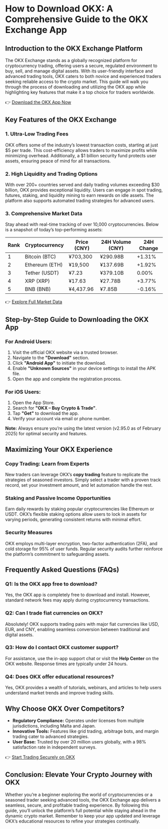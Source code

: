 # How to Download OKX: A Comprehensive Guide to the OKX Exchange App

## Introduction to the OKX Exchange Platform

The OKX Exchange stands as a globally recognized platform for cryptocurrency trading, offering users a secure, regulated environment to buy, sell, and manage digital assets. With its user-friendly interface and advanced trading tools, OKX caters to both novice and experienced traders seeking reliable access to the crypto market. This guide will walk you through the process of downloading and utilizing the OKX app while highlighting key features that make it a top choice for traders worldwide.

👉 [Download the OKX App Now](https://bit.ly/okx-bonus)

## Key Features of the OKX Exchange

### 1. **Ultra-Low Trading Fees**  
OKX offers some of the industry’s lowest transaction costs, starting at just $5 per trade. This cost-efficiency allows traders to maximize profits while minimizing overhead. Additionally, a $1 billion security fund protects user assets, ensuring peace of mind for all transactions.

### 2. **High Liquidity and Trading Options**  
With over 200+ countries served and daily trading volumes exceeding $30 billion, OKX provides exceptional liquidity. Users can engage in spot trading, futures, staking, and liquidity mining to earn rewards on idle assets. The platform also supports automated trading strategies for advanced users.

### 3. **Comprehensive Market Data**  
Stay ahead with real-time tracking of over 10,000 cryptocurrencies. Below is a snapshot of today’s top-performing assets:

| Rank | Cryptocurrency | Price (CNY) | 24H Volume (CNY) | 24H Change |  
|------|----------------|-------------|------------------|------------|  
| 1    | Bitcoin (BTC)  | ¥703,300    | ¥290.98B         | +1.31%     |  
| 2    | Ethereum (ETH) | ¥19,500     | ¥137.69B         | +1.92%     |  
| 3    | Tether (USDT)  | ¥7.23       | ¥379.10B         | 0.00%      |  
| 4    | XRP (XRP)      | ¥17.63      | ¥27.78B          | +3.77%     |  
| 5    | BNB (BNB)      | ¥4,437.96   | ¥7.85B           | -0.16%     |  

👉 [Explore Full Market Data](https://bit.ly/okx-bonus)

## Step-by-Step Guide to Downloading the OKX App

### For Android Users:  
1. Visit the official OKX website via a trusted browser.  
2. Navigate to the **"Download"** section.  
3. Click **"Android App"** to initiate the download.  
4. Enable **"Unknown Sources"** in your device settings to install the APK file.  
5. Open the app and complete the registration process.  

### For iOS Users:  
1. Open the App Store.  
2. Search for **"OKX – Buy Crypto & Trade"**.  
3. Tap **"Get"** to download the app.  
4. Verify your account via email or phone number.  

**Note:** Always ensure you’re using the latest version (v2.95.0 as of February 2025) for optimal security and features.

## Maximizing Your OKX Experience

### **Copy Trading: Learn from Experts**  
New traders can leverage OKX’s **copy trading** feature to replicate the strategies of seasoned investors. Simply select a trader with a proven track record, set your investment amount, and let automation handle the rest.

### **Staking and Passive Income Opportunities**  
Earn daily rewards by staking popular cryptocurrencies like Ethereum or USDT. OKX’s flexible staking options allow users to lock in assets for varying periods, generating consistent returns with minimal effort.

### **Security Measures**  
OKX employs multi-layer encryption, two-factor authentication (2FA), and cold storage for 95% of user funds. Regular security audits further reinforce the platform’s commitment to safeguarding assets.

## Frequently Asked Questions (FAQs)

### **Q1: Is the OKX app free to download?**  
Yes, the OKX app is completely free to download and install. However, standard network fees may apply during cryptocurrency transactions.

### **Q2: Can I trade fiat currencies on OKX?**  
Absolutely! OKX supports trading pairs with major fiat currencies like USD, EUR, and CNY, enabling seamless conversion between traditional and digital assets.

### **Q3: How do I contact OKX customer support?**  
For assistance, use the in-app support chat or visit the **Help Center** on the OKX website. Response times are typically under 24 hours.

### **Q4: Does OKX offer educational resources?**  
Yes, OKX provides a wealth of tutorials, webinars, and articles to help users understand market trends and improve trading skills.

## Why Choose OKX Over Competitors?

- **Regulatory Compliance:** Operates under licenses from multiple jurisdictions, including Malta and Japan.  
- **Innovative Tools:** Features like grid trading, arbitrage bots, and margin trading cater to advanced strategies.  
- **User Base:** Trusted by over 20 million users globally, with a 98% satisfaction rate in independent surveys.  

👉 [Start Trading Securely on OKX](https://bit.ly/okx-bonus)

## Conclusion: Elevate Your Crypto Journey with OKX

Whether you’re a beginner exploring the world of cryptocurrencies or a seasoned trader seeking advanced tools, the OKX Exchange app delivers a seamless, secure, and profitable trading experience. By following this guide, you’ll unlock the platform’s full potential while staying ahead in the dynamic crypto market. Remember to keep your app updated and leverage OKX’s educational resources to refine your strategies continually.
